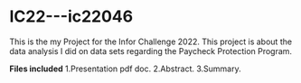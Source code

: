 # IC22---ic22046
This is the my Project for the Infor Challenge 2022.
This project is about the data analysis I did on data sets regarding the Paycheck Protection Program.

**Files included**
1.Presentation pdf doc.
2.Abstract.
3.Summary.
